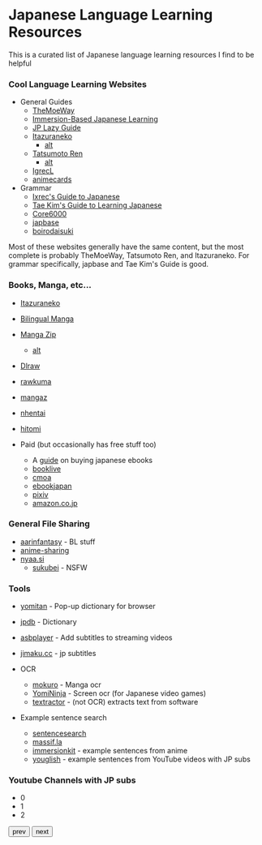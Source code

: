 # Japanese Language Learning Resources

This is a curated list of Japanese language learning resources I find to be helpful

### Cool Language Learning Websites

- General Guides
    - [TheMoeWay](https://learnjapanese.moe)
    - [Immersion-Based Japanese Learning](https://donkuri.github.io/learn-japanese/)
    - [JP Lazy Guide](https://xelieu.github.io/jp-lazy-guide/)
    - [Itazuraneko](https://gohoneko.neocities.org)
        - [alt](https://djtguide.github.io/learn/learnmain.html)
    - [Tatsumoto Ren](https://tatsumoto-ren.github.io/blog/index.html)
        - [alt](https://tatsumoto.neocities.org/blog/)
    - [IgrecL](https://github.com/IgrecL/japanese)
    - [animecards](https://animecards.site)
- Grammar
    - [Ixrec's Guide to Japanese](https://ixrec.neocities.org)
    - [Tae Kim's Guide to Learning Japanese](https://guidetojapanese.org/learn/)
    - [Core6000](https://core6000.neocities.org)
    - [japbase](https://japbase.neocities.org/full_night)
    - [boirodaisuki](https://boirodaisuki.neocities.org/dark)

Most of these websites generally have the same content, but the most complete is probably TheMoeWay, Tatsumoto Ren, and Itazuraneko. For grammar specifically, japbase and Tae Kim's Guide is good.

### Books, Manga, etc...

- [Itazuraneko](https://itazuraneko.org/index.html)
- [Bilingual Manga](https://bilingualmanga.org)
- [Manga Zip](https://manga-zip.is/post)
    - [alt](https://manga-zip.info/home.i1/)
- [Dlraw](https://dlraw.to/raw/)
- [rawkuma](https://rawkuma.com)
- [mangaz](https://www.mangaz.com)
- [nhentai](https://nhentai.net)
- [hitomi](https://hitomi.la)

- Paid (but occasionally has free stuff too)
    - A [guide](https://www.tofugu.com/japanese/how-to-buy-japanese-ebooks/) on buying japanese ebooks
    - [booklive](https://booklive.jp)
    - [cmoa](https://www.cmoa.jp)
    - [ebookjapan](https://ebookjapan.yahoo.co.jp)
    - [pixiv](https://comic.pixiv.net)
    - [amazon.co.jp](https://www.amazon.co.jp/-/en/本-書籍-通販/b/?ie=UTF8&node=465392&ref_=nav_cs_books)

### General File Sharing

- [aarinfantasy](https://aarinfantasy.com/forum/forum.php) - BL stuff
- [anime-sharing](https://www.anime-sharing.com)
- [nyaa.si](https://nyaa.si/?f=0&c=1_2&q)
    - [sukubei](https://sukebei.nyaa.si/rules) - NSFW

### Tools

- [yomitan](https://github.com/themoeway/yomitan) - Pop-up dictionary for browser
- [jpdb](https://jpdb.io) - Dictionary
- [asbplayer](https://github.com/killergerbah/asbplayer) - Add subtitles to streaming videos
- [jimaku.cc](https://jimaku.cc) - jp subtitles

- OCR
    - [mokuro](https://github.com/kha-white/mokuro) - Manga ocr
    - [YomiNinja](https://github.com/matt-m-o/YomiNinja) - Screen ocr (for Japanese video games)
    - [textractor](https://github.com/Artikash/Textractor) - (not OCR) extracts text from software
- Example sentence search
    - [sentencesearch](https://sentencesearch.neocities.org)
    - [massif.la](https://massif.la/ja)
    - [immersionkit](https://www.immersionkit.com) - example sentences from anime
    - [youglish](https://youglish.com/japanese) - example sentences from YouTube videos with JP subs

### Youtube Channels with JP subs

<div class="container">
<div class="glide">
  <div class="glide__track" data-glide-el="track">
    <ul class="glide__slides">
      <li class="glide__slide">0</li>
      <li class="glide__slide">1</li>
      <li class="glide__slide">2</li>
    </ul>
  </div>
  <div class="glide__arrows" data-glide-el="controls">
    <button class="glide__arrow glide__arrow--left" data-glide-dir="<">prev</button>
    <button class="glide__arrow glide__arrow--right" data-glide-dir=">">next</button>
  </div>
</div>
</div>

<script>
  new Glide('.glide').mount()
</script>
